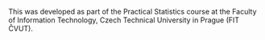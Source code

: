 This was developed as part of the Practical Statistics course at the Faculty of Information Technology, Czech Technical University in Prague (FIT ČVUT).
